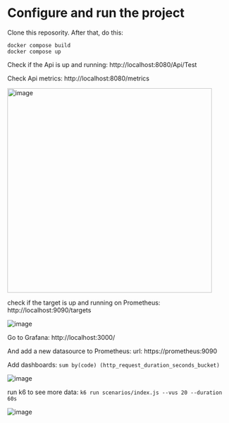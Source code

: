 # Configure and run the project

Clone this reposority. After that, do this:

```
docker compose build
docker compose up
```


Check if the Api is up and running: http://localhost:8080/Api/Test

Check Api metrics: http://localhost:8080/metrics

<img width="464" alt="image" src="https://github.com/faulycoelho/api-prometheus-grafana-k6/assets/37049426/aa762b9c-1281-4248-9438-ea06cd5afadb">


check if the target is up and running on Prometheus: http://localhost:9090/targets


![image](https://github.com/faulycoelho/api-prometheus-grafana-k6/assets/37049426/fe6f9e42-3c67-4b41-a135-058f2dadafc4)


Go to Grafana: http://localhost:3000/

And add a new datasource to Prometheus:
url: https://prometheus:9090

Add dashboards:
```sum by(code) (http_request_duration_seconds_bucket)```

![image](https://github.com/faulycoelho/api-prometheus-grafana-k6/assets/37049426/da5a0f2e-72f4-45d9-8f52-d948ac66fc3e)




run k6 to see more data:
```k6 run scenarios/index.js --vus 20 --duration 60s```

![image](https://github.com/faulycoelho/api-prometheus-grafana-k6/assets/37049426/eed027e6-5628-4e97-a395-b2df16a68b18)


